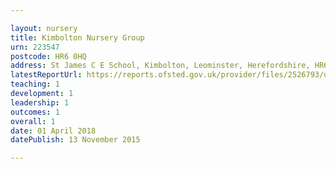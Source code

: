 ```yaml
---

layout: nursery
title: Kimbolton Nursery Group
urn: 223547
postcode: HR6 0HQ
address: St James C E School, Kimbolton, Leominster, Herefordshire, HR6 0HQ
latestReportUrl: https://reports.ofsted.gov.uk/provider/files/2526793/urn/223547.pdf
teaching: 1
development: 1
leadership: 1
outcomes: 1
overall: 1
date: 01 April 2018 
datePublish: 13 November 2015

---
```

